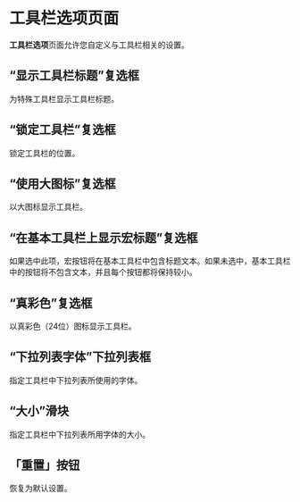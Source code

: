 # 工具栏选项页面

**工具栏选项**页面允许您自定义与工具栏相关的设置。

## “显示工具栏标题”复选框

为特殊工具栏显示工具栏标题。

## “锁定工具栏”复选框

锁定工具栏的位置。

## “使用大图标”复选框

以大图标显示工具栏。

## “在基本工具栏上显示宏标题”复选框

如果选中此项，宏按钮将在基本工具栏中包含标题文本。如果未选中，基本工具栏中的按钮将不包含文本，并且每个按钮都将保持较小。

## “真彩色”复选框

以真彩色（24位）图标显示工具栏。

## “下拉列表字体”下拉列表框

指定工具栏中下拉列表所使用的字体。

## “大小”滑块

指定工具栏中下拉列表所用字体的大小。

## 「重置」按钮

恢复为默认设置。
